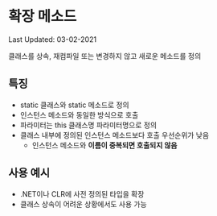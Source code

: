 # 확장 메소드

Last Updated: 03-02-2021

클래스를 상속, 재컴파일 또는 변경하지 않고 새로운 메소드를 정의


## 특징
* static 클래스와 static 메소드로 정의
* 인스턴스 메소드와 동일한 방식으로 호출
* 파라미터는 this 클래스명 파라미터명으로 정의
* 클래스 내부에 정의된 인스턴스 메소드보다 호출 우선순위가 낮음
  * 인스턴스 메소드와 __이름이 중복되면 호출되지 않음__

## 사용 예시
* .NET이나 CLR에 사전 정의된 타입을 확장
* 클래스 상속이 어려운 상황에서도 사용 가능
